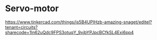 # Servo-motor
https://www.tinkercad.com/things/is5B4UPIHzb-amazing-snaget/editel?tenant=circuits?sharecode=1ln62uQdc9FPS3otuqY_9xjbYPJpcBCfkSL4Exi6pp4
